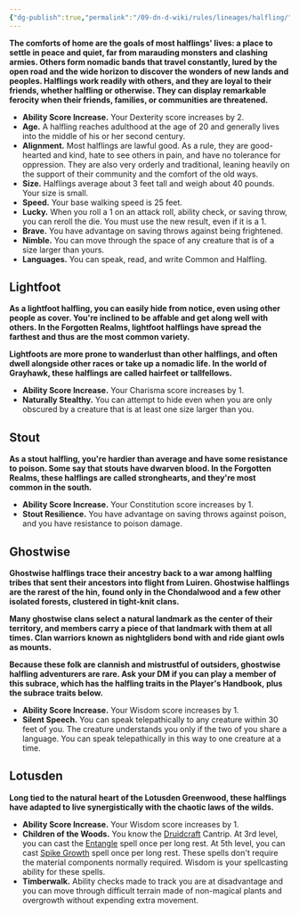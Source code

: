 ```yaml
---
{"dg-publish":true,"permalink":"/09-dn-d-wiki/rules/lineages/halfling/","tags":["race"]}
---
```



**The comforts of home are the goals of most halflings' lives: a place to settle in peace and quiet, far from marauding monsters and clashing armies. Others form nomadic bands that travel constantly, lured by the open road and the wide horizon to discover the wonders of new lands and peoples. Halflings work readily with others, and they are loyal to their friends, whether halfling or otherwise. They can display remarkable ferocity when their friends, families, or communities are threatened.**

- **Ability Score Increase.** Your Dexterity score increases by 2.
- **Age.** A halfling reaches adulthood at the age of 20 and generally lives into the middle of his or her second century.
- **Alignment.** Most halflings are lawful good. As a rule, they are good-hearted and kind, hate to see others in pain, and have no tolerance for oppression. They are also very orderly and traditional, leaning heavily on the support of their community and the comfort of the old ways.
- **Size.** Halflings average about 3 feet tall and weigh about 40 pounds. Your size is small.
- **Speed.** Your base walking speed is 25 feet.
- **Lucky.** When you roll a 1 on an attack roll, ability check, or saving throw, you can reroll the die. You must use the new result, even if it is a 1.
- **Brave.** You have advantage on saving throws against being frightened.
- **Nimble.** You can move through the space of any creature that is of a size larger than yours.
- **Languages.** You can speak, read, and write Common and Halfling.

## Lightfoot
**As a lightfoot halfling, you can easily hide from notice, even using other people as cover. You're inclined to be affable and get along well with others. In the Forgotten Realms, lightfoot halflings have spread the farthest and thus are the most common variety.**

**Lightfoots are more prone to wanderlust than other halflings, and often dwell alongside other races or take up a nomadic life. In the world of Grayhawk, these halflings are called hairfeet or tallfellows.**

- **Ability Score Increase.** Your Charisma score increases by 1.
- **Naturally Stealthy.** You can attempt to hide even when you are only obscured by a creature that is at least one size larger than you.

## Stout
**As a stout halfling, you're hardier than average and have some resistance to poison. Some say that stouts have dwarven blood. In the Forgotten Realms, these halflings are called stronghearts, and they're most common in the south.**

- **Ability Score Increase.** Your Constitution score increases by 1.
- **Stout Resilience.** You have advantage on saving throws against poison, and you have resistance to poison damage.

## Ghostwise
**Ghostwise halflings trace their ancestry back to a war among halfling tribes that sent their ancestors into flight from Luiren. Ghostwise halflings are the rarest of the hin, found only in the Chondalwood and a few other isolated forests, clustered in tight-knit clans.**

**Many ghostwise clans select a natural landmark as the center of their territory, and members carry a piece of that landmark with them at all times. Clan warriors known as nightgliders bond with and ride giant owls as mounts.**

**Because these folk are clannish and mistrustful of outsiders, ghostwise halfling adventurers are rare. Ask your DM if you can play a member of this subrace, which has the halfling traits in the Player's Handbook, plus the subrace traits below.**

- **Ability Score Increase.** Your Wisdom score increases by 1.
- **Silent Speech.** You can speak telepathically to any creature within 30 feet of you. The creature understands you only if the two of you share a language. You can speak telepathically in this way to one creature at a time.

## Lotusden
**Long tied to the natural heart of the Lotusden Greenwood, these halflings have adapted to live synergistically with the chaotic laws of the wilds.**

- **Ability Score Increase.** Your Wisdom score increases by 1.
- **Children of the Woods.** You know the [Druidcraft](http://dnd5e.wikidot.com/spell:druidcraft) Cantrip. At 3rd level, you can cast the [Entangle](http://dnd5e.wikidot.com/spell:entangle) spell once per long rest. At 5th level, you can cast [Spike Growth](http://dnd5e.wikidot.com/spell:spike-growth) spell once per long rest. These spells don't require the material components normally required. Wisdom is your spellcasting ability for these spells.
- **Timberwalk.** Ability checks made to track you are at disadvantage and you can move through difficult terrain made of non-magical plants and overgrowth without expending extra movement.